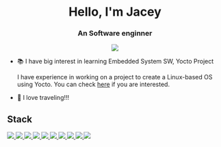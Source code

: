 <div align=center>
<h1>Hello, I'm Jacey </h1>
<h3>An Software enginner</h3>  
  
<img src="https://img.shields.io/badge/lampzzini@gmail.com-EA4335?style=for-the-badge&log=appveyor&logo=gmail&logoColor=white"/>
</div> 
 
 
 
  
- 📚 I have big interest in learning Embedded System SW, Yocto Project

    I have experience in working on a project to create a Linux-based OS using Yocto. You can check [here](https://github.com/jacey-h/Team-Pilot/tree/main/Project-3) if you are interested.   

- 🧳 I love traveling!!!

<!--
**jacey-h/jacey-h** is a ✨ _special_ ✨ repository because its `README.md` (this file) appears on your GitHub profile.

Here are some ideas to get you started:

- 🔭 I’m currently working on ...
- 🌱 I’m currently learning ...
- 👯 I’m looking to collaborate on ...
- 🤔 I’m looking for help with ...
- 💬 Ask me about ...
- 📫 How to reach me: ...
- 😄 Pronouns: ...
- ⚡ Fun fact: ...
-->



## Stack
<a href="버튼을 눌렀을 때 이동할 링크" target="_blank"><img src="https://img.shields.io/badge/python-3776AB?style=for-the-badge&log=appveyor&logo=python&logoColor=white"/>
<a href="버튼을 눌렀을 때 이동할 링크" target="_blank"><img src="https://img.shields.io/badge/c++-00599C?style=for-the-badge&log=appveyor&logo=cplusplus&logoColor=white"/>
<a href="버튼을 눌렀을 때 이동할 링크" target="_blank"><img src="https://img.shields.io/badge/pytorch-EE4C2C?style=for-the-badge&log=appveyor&logo=pytorch&logoColor=white"/>
<a href="버튼을 눌렀을 때 이동할 링크" target="_blank"><img src="https://img.shields.io/badge/catia-005386?style=for-the-badge&log=appveyor&logo=Dassault Systèmes&logoColor=white"/>
<a href="버튼을 눌렀을 때 이동할 링크" target="_blank"><img src="https://img.shields.io/badge/Arduino-00979D?style=for-the-badge&log=appveyor&logo=arduino&logoColor=white"/>
<a href="버튼을 눌렀을 때 이동할 링크" target="_blank"><img src="https://img.shields.io/badge/raspberry pi-A22846?style=for-the-badge&log=appveyor&logo=raspberry pi&logoColor=white"/>
<a href="버튼을 눌렀을 때 이동할 링크" target="_blank"><img src="https://img.shields.io/badge/Qt-41CD52?style=for-the-badge&log=appveyor&logo=Qt&logoColor=white"/>
<a href="버튼을 눌렀을 때 이동할 링크" target="_blank"><img src="https://img.shields.io/badge/yocto-f8c246?style=for-the-badge&log=appveyor&logo=yocto&logoColor=white"/>
<a href="버튼을 눌렀을 때 이동할 링크" target="_blank"><img src="https://img.shields.io/badge/matlab-2976a8?style=for-the-badge&log=appveyor&logo=matlabi&logoColor=white"/>
<a href="버튼을 눌렀을 때 이동할 링크" target="_blank"><img src="https://img.shields.io/badge/simulink-f17b39?style=for-the-badge&log=appveyor&logo=simulink&logoColor=white"/>


